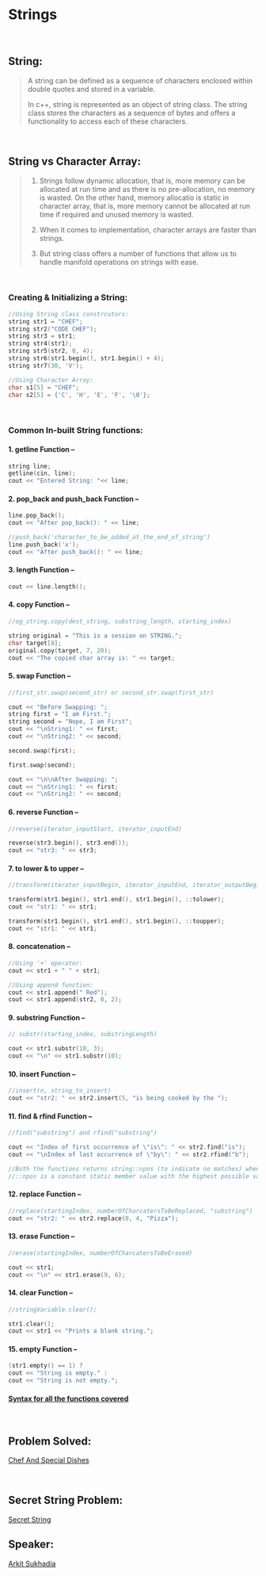 # Strings

<br/>

## String:

> A string can be defined as a sequence of characters enclosed within double quotes and stored in a variable.
> 
> In c++, string is represented as an object of string class.
> The string class stores the characters as a sequence of bytes and offers a functionality to access each of these characters.  

<br/>

## String vs Character Array:

> 1. Strings follow dynamic allocation, that is, more memory can be allocated at run time and as there is no pre-allocation, no memory is wasted. On the other hand,
> memory allocatio is static in character array, that is, more memory cannot be allocated at run time if required and unused memory is wasted. 
>
> 2. When it comes to implementation, character arrays are faster than strings.
>
> 3. But string class offers a number of functions that allow us to handle manifold operations on strings with ease.

<br/>

### Creating & Initializing a String:

```cpp
//Using String class constrcutors:
string str1 = "CHEF";
string str2("CODE CHEF");
string str3 = str1;
string str4(str1);
string str5(str2, 0, 4);
string str6(str1.begin(), str1.begin() + 4);
string str7(30, 'V');

//Using Character Array:
char s1[5] = "CHEF";
char s2[5] = {'C', 'H', 'E', 'F', '\0'};
```

<br/>

### Common In-built String functions:

#### 1. getline Function –
```cpp
string line;
getline(cin, line);
cout << "Entered String: "<< line;
```

#### 2. pop_back and push_back Function –
```cpp
line.pop_back();
cout << "After pop_back(): " << line;

//push_back('character_to_be_added_at_the_end_of_string')
line.push_back('x');
cout << "After push_back(): " << line;
```

#### 3. length Function –
```cpp
cout << line.length();
```
#### 4. copy Function –
```cpp
//og_string.copy(dest_string, substring_length, starting_index) 

string original = "This is a session on STRING.";
char target[8];
original.copy(target, 7, 20);
cout << "The copied char array is: " << target;
```
#### 5. swap Function –
```cpp
//first_str.swap(second_str) or second_str.swap(first_str)

cout << "Before Swapping: ";
string first = "I am First.";
string second = "Nope, I am First";
cout << "\nString1: " << first;
cout << "\nString2: " << second;

second.swap(first);

first.swap(second);

cout << "\n\nAfter Swapping: ";
cout << "\nString1: " << first;
cout << "\nString2: " << second;	
```
#### 6. reverse Function –
```cpp
//reverse(iterator_inputStart, iterator_inputEnd)

reverse(str3.begin(), str3.end());
cout << "str3: " << str3; 
```
#### 7. to lower & to upper –
```cpp
//transform(iterator_inputBegin, iterator_inputEnd, iterator_outputBegin, unary_operation)

transform(str1.begin(), str1.end(), str1.begin(), ::tolower);
cout << "str1: " << str1;

transform(str1.begin(), str1.end(), str1.begin(), ::toupper);
cout << "str1: " << str1;
```
#### 8. concatenation –
```cpp
//Using '+' operator:
cout << str1 + " " + str1;

//Using append function:
cout << str1.append(" Red");
cout << str1.append(str2, 0, 2);
```
#### 9. substring Function –
```cpp
// substr(starting_index, substringLength)

cout << str1.substr(10, 3);
cout << "\n" << str1.substr(10);
```
#### 10. insert Function –
```cpp
//insert(n, string_to_insert)
cout << "str2: " << str2.insert(5, "is being cooked by the ");
```
#### 11. find & rfind Function –
```cpp
//find("substring") and rfind("substring")

cout << "Index of first occurrence of \"is\": " << str2.find("is");
cout << "\nIndex of last occurrence of \"by\": " << str2.rfind("b");

//Both the functions returns string::npos (to indicate no matches) when the specified substring is not found.
//::npos is a constant static member value with the highest possible value for an element of type size_t.
```
#### 12. replace Function –
```cpp
//replace(startingIndex, numberOfCharcatersToBeReplaced, "substring")
cout << "str2: " << str2.replace(0, 4, "Pizza");
```
#### 13. erase Function –
```cpp
//erase(startingIndex, numberOfCharcatersToBeErased) 

cout << str1;
cout << "\n" << str1.erase(9, 6);
```
#### 14. clear Function –
```cpp
//stringVariable.clear();

str1.clear();
cout << str1 << "Prints a blank string.";
```
#### 15. empty Function –
```cpp
(str1.empty() == 1) ? 
cout << "String is empty." :
cout << "String is not empty.";
```

#### [Syntax for all the functions covered](syntax)

<br/>

## Problem Solved:

[Chef And Special Dishes](Dishes.cpp)

<br/>

## Secret String Problem:

[Secret String](secretString.cpp)
<br/>

## Speaker:

[Arkit Sukhadia](https://www.linkedin.com/in/arkit-sukhadia/)

